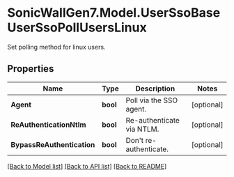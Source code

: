 # SonicWallGen7.Model.UserSsoBaseUserSsoPollUsersLinux
Set polling method for linux users.

## Properties

Name | Type | Description | Notes
------------ | ------------- | ------------- | -------------
**Agent** | **bool** | Poll via the SSO agent. | [optional] 
**ReAuthenticationNtlm** | **bool** | Re-authenticate via NTLM. | [optional] 
**BypassReAuthentication** | **bool** | Don&#39;t re-authenticate. | [optional] 

[[Back to Model list]](../README.md#documentation-for-models) [[Back to API list]](../README.md#documentation-for-api-endpoints) [[Back to README]](../README.md)

